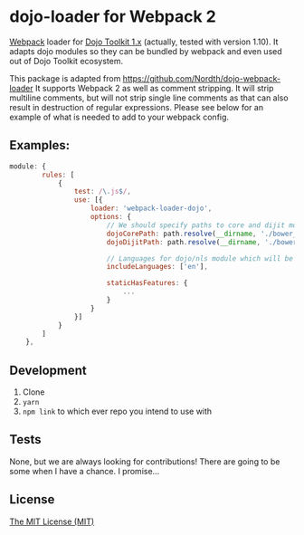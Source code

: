 # dojo-loader for Webpack 2
[Webpack](https://webpack.github.io/) loader for [Dojo Toolkit 1.x](https://dojotoolkit.org/) (actually, tested with version 1.10). It adapts dojo modules so they can be bundled by webpack and even used out of Dojo Toolkit ecosystem.

This package is adapted from https://github.com/Nordth/dojo-webpack-loader
It supports Webpack 2 as well as comment stripping. It will strip multiline comments, but will not strip single line comments as that can also result in destruction of regular expressions. Please see below for an example of what is needed to add to your webpack config.

## Examples:
```javascript
module: {
        rules: [
            {
                test: /\.js$/,
                use: [{
                    loader: 'webpack-loader-dojo',
                    options: {
                        // We should specify paths to core and dijit modules because we using both
                        dojoCorePath: path.resolve(__dirname, './bower_components/dojo/'),
                        dojoDijitPath: path.resolve(__dirname, './bower_components/dijit/'),

                        // Languages for dojo/nls module which will be in result pack.
                        includeLanguages: ['en'],

                        staticHasFeatures: {
                            ...
                        }
                    }
                }]
            }
        ]
    },
```

## Development

1. Clone
1. `yarn`
1. `npm link` to which ever repo you intend to use with

## Tests

None, but we are always looking for contributions! There are going to be some when I have a chance. I promise...

## License
[The MIT License (MIT)](http://opensource.org/licenses/MIT)
